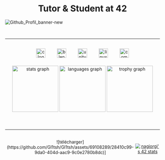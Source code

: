 <h1 align="center">Tutor & Student at 42</h1>


![Github_Profil_banner-new](https://github.com/Gl1tsh/Gl1tsh/assets/69108289/23222b01-3c29-41ad-98b7-50169152db20)

<br>

---

<br>

<div align="center">
  <img src="https://cdn.jsdelivr.net/gh/devicons/devicon/icons/c/c-original.svg" height="30" alt="c logo"  />
  <img width="30" />
  <img src="https://cdn.jsdelivr.net/gh/devicons/devicon/icons/blender/blender-original.svg" height="30" alt="blender logo"  />
  <img width="30" />
  <img src="https://cdn.jsdelivr.net/gh/devicons/devicon/icons/unity/unity-original.svg" height="30" alt="unity logo"  />
  <img width="30" />
  <img src="https://cdn.jsdelivr.net/gh/devicons/devicon/icons/linux/linux-original.svg" height="30" alt="linux logo"  />
  <img width="30" />
  <img src="https://cdn.jsdelivr.net/gh/devicons/devicon/icons/composer/composer-original.svg" height="30" alt="composer logo"  />
</div>

###

<div align="center">
  <img src="https://github-readme-stats.vercel.app/api?username=Gl1tsh&hide_title=false&hide_rank=false&show_icons=true&include_all_commits=true&count_private=true&disable_animations=false&theme=nord&locale=en&hide_border=true&order=1" height="150" alt="stats graph"  />
  <img src="https://github-readme-stats.vercel.app/api/top-langs?username=Gl1tsh&locale=en&hide_title=false&layout=compact&card_width=320&langs_count=1&theme=nord&hide_border=true&order=2" height="150" alt="languages graph"  />
  <img src="https://github-profile-trophy.vercel.app?username=Gl1tsh&theme=nord&column=-1&row=1&margin-w=13&margin-h=8&no-bg=true&no-frame=true&order=4" height="150" alt="trophy graph"  />
</div>

###

<br>

---

<br>

<div align="center" style="display: flex; justify-content: center;">
![télécharger](https://github.com/Gl1tsh/Gl1tsh/assets/69108289/28410c99-9da0-404d-aac9-9c0e2780b8dc)]

###

<br>

---

<br>

[![nagiorgi's 42 stats](https://badge.mediaplus.ma/darkblue/nagiorgi?1337Badge=off&UM6P=off)](https://profile.intra.42.fr/users/nagiorgi)

###

</div>
